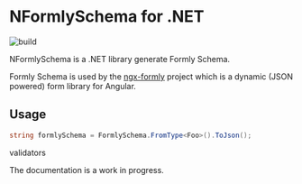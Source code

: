 NFormlySchema for .NET
=

![build](https://github.com/VyacheslavPritykin/FormlySchema.Generation.CSharp/workflows/build/badge.svg)

NFormlySchema is a .NET library generate Formly Schema. 

Formly Schema is used by the [ngx-formly](https://github.com/ngx-formly/ngx-formly) project which is a dynamic (JSON powered) form library for Angular.

## Usage
```csharp
string formlySchema = FormlySchema.FromType<Foo>().ToJson();
```

validators

The documentation is a work in progress.